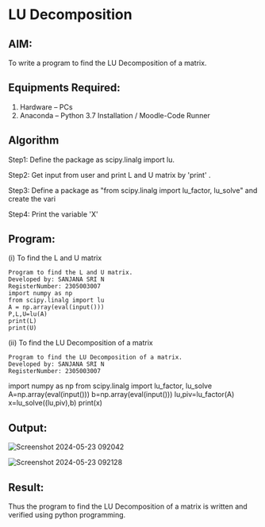 # LU Decomposition 

## AIM:
To write a program to find the LU Decomposition of a matrix.

## Equipments Required:
1. Hardware – PCs
2. Anaconda – Python 3.7 Installation / Moodle-Code Runner

## Algorithm
Step1:
Define the package as scipy.linalg import lu.

Step2:
Get input from user and print L and U matrix by 'print' .

Step3:
Define a package as "from scipy.linalg import lu_factor, lu_solve" and create the vari

Step4:
Print the variable 'X'

## Program:
(i) To find the L and U matrix
```
Program to find the L and U matrix.
Developed by: SANJANA SRI N
RegisterNumber: 2305003007 
import numpy as np
from scipy.linalg import lu
A = np.array(eval(input()))
P,L,U=lu(A)
print(L)
print(U)
```
(ii) To find the LU Decomposition of a matrix
```
Program to find the LU Decomposition of a matrix.
Developed by: SANJANA SRI N
RegisterNumber: 2305003007
```
import numpy as np
from scipy.linalg import lu_factor, lu_solve
A=np.array(eval(input()))
b=np.array(eval(input()))
lu,piv=lu_factor(A)
x=lu_solve((lu,piv),b)
print(x)

## Output:
![Screenshot 2024-05-23 092042](https://github.com/sanjana1605/LU-Decomposition/assets/155608340/55b2b0be-53c6-4aea-8807-10d0c3e100d8)




![Screenshot 2024-05-23 092128](https://github.com/sanjana1605/LU-Decomposition/assets/155608340/190697e2-9eb5-44cf-9d74-0dc126b6806f)




## Result:
Thus the program to find the LU Decomposition of a matrix is written and verified using python programming.


